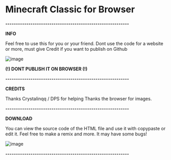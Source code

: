 # Minecraft Classic for Browser

**-----------------------------------------------------------**

**INFO**

Feel free to use this for you or your friend. 
Dont use the code for a website or more, must give Credit if you want to publish on Github


![image](https://user-images.githubusercontent.com/113782008/198266184-ae38d241-93d1-48df-b144-d65abb1895b8.png)

**(!) DONT PUBLISH IT ON BROWSER (!)**

**-----------------------------------------------------------**

**CREDITS**

Thanks Crystalinqq / DPS for helping
Thanks the browser for images.

**-----------------------------------------------------------**

**DOWNLOAD**

You can view the source code of the HTML file and use it with copypaste or edit it.
Feel free to make a remix and more. It may have some bugs!

![image](https://user-images.githubusercontent.com/113782008/198265979-72aa9a3b-bea9-4d39-b73b-4d9d360e519a.png)

**-----------------------------------------------------------**


